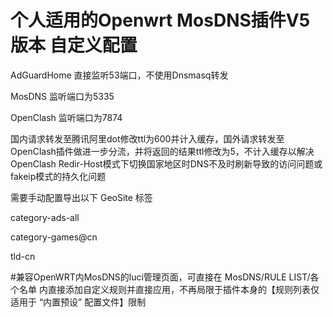 # 个人适用的Openwrt MosDNS插件V5版本 自定义配置 

AdGuardHome 直接监听53端口，不使用Dnsmasq转发

MosDNS 监听端口为5335

OpenClash 监听端口为7874

国内请求转发至腾讯阿里dot修改ttl为600并计入缓存，国外请求转发至OpenClash插件做进一步分流，并将返回的结果ttl修改为5，不计入缓存以解决OpenClash	Redir-Host模式下切换国家地区时DNS不及时刷新导致的访问问题或fakeip模式的持久化问题


需要手动配置导出以下 GeoSite 标签

category-ads-all

category-games@cn

tld-cn


#兼容OpenWRT内MosDNS的luci管理页面，可直接在 MosDNS/RULE LIST/各个名单 内直接添加自定义规则并直接应用，不再局限于插件本身的【规则列表仅适用于 “内置预设” 配置文件】限制
